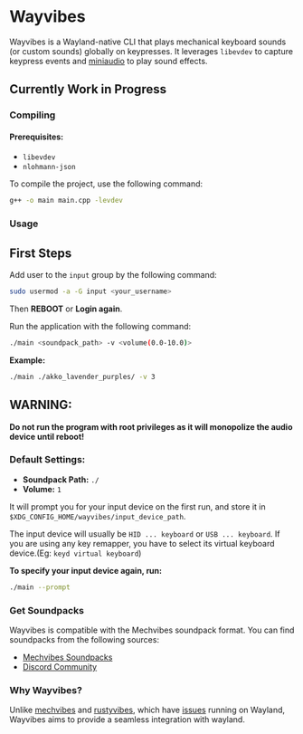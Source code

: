 # Wayvibes

Wayvibes is a Wayland-native CLI that plays mechanical keyboard sounds (or custom sounds) globally on keypresses. It leverages `libevdev` to capture keypress events and [miniaudio](https://miniaud.io) to play sound effects.

## Currently Work in Progress

### Compiling

#### Prerequisites:

- `libevdev`
- `nlohmann-json`

To compile the project, use the following command: 

```bash
g++ -o main main.cpp -levdev
```

### Usage

## First Steps
Add user to the `input` group by the following command:

```bash
sudo usermod -a -G input <your_username>
```

Then **REBOOT** or **Login again**.

Run the application with the following command: 

```bash
./main <soundpack_path> -v <volume(0.0-10.0)>
```

**Example:** 

```bash
./main ./akko_lavender_purples/ -v 3
```

## WARNING:
**Do not run the program with root privileges as it will monopolize the audio device until reboot!**

### Default Settings:

- **Soundpack Path:** `./`
- **Volume:** `1`

It will prompt you for your input device on the first run, and store it in `$XDG_CONFIG_HOME/wayvibes/input_device_path`.

The input device will usually be `HID ... keyboard` or `USB ... keyboard`. If you are using any key remapper, you have to select its virtual keyboard device.(Eg: `keyd virtual keyboard`)

**To specify your input device again, run:**

```bash
./main --prompt
```


### Get Soundpacks

Wayvibes is compatible with the Mechvibes soundpack format. You can find soundpacks from the following sources:

- [Mechvibes Soundpacks](https://docs.google.com/spreadsheets/d/1PimUN_Qn3CWqfn-93YdVW8OWy8nzpz3w3me41S8S494)
- [Discord Community](https://discord.com/invite/MMVrhWxa4w)

### Why Wayvibes?

Unlike [mechvibes](https://mechvibes.com) and [rustyvibes](https://github.com/KunalBagaria/rustyvibes), which have [issues](https://github.com/KunalBagaria/rustyvibes/issues/23) running on Wayland, Wayvibes aims to provide a seamless integration with wayland.

